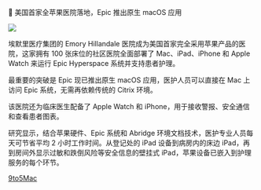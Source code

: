 🍏 美国首家全苹果医院落地，Epic 推出原生 macOS 应用

![](https://pic2.imgdd.cc/item/68da2a848dc72b176e73de42.jpg)

埃默里医疗集团的 Emory Hillandale 医院成为美国首家完全采用苹果产品的医院，这家拥有 100 张床位的社区医院全面部署了 Mac、iPad、iPhone 和 Apple Watch 来运行 Epic Hyperspace 系统并支持患者护理。

最重要的突破是 Epic 现已推出原生 macOS 应用，医护人员可以直接在 Mac 上访问 Epic 系统，无需再依赖传统的 Citrix 环境。

该医院还为临床医生配备了 Apple Watch 和 iPhone，用于接收警报、安全通信和查看患者图表。

研究显示，结合苹果硬件、Epic 系统和 Abridge 环境文档技术，医护专业人员每天可节省平均 2 小时工作时间。从登记处的 iPad 设备到病房内的床边 iPad，再到房间外显示过敏和跌倒风险等安全信息的壁挂式 iPad，苹果设备已嵌入到护理服务的每个环节。

[9to5Mac](https://9to5mac.com/2025/09/27/epics-native-mac-app-and-emorys-first-all-apple-hospital-highlight-apples-growing-role-in-healthcare/)

